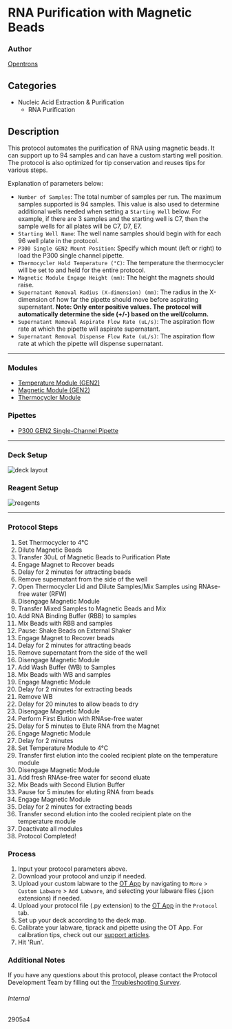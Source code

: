 # RNA Purification with Magnetic Beads

### Author

[Opentrons](https://opentrons.com/)

## Categories

- Nucleic Acid Extraction & Purification
  - RNA Purification

## Description

This protocol automates the purification of RNA using magnetic beads. It can support up to 94 samples and can have a custom starting well position. The protocol is also optimized for tip conservation and reuses tips for various steps.

Explanation of parameters below:

- `Number of Samples`: The total number of samples per run. The maximum samples supported is 94 samples. This value is also used to determine additional wells needed when setting a `Starting Well` below. For example, if there are 3 samples and the starting well is C7, then the sample wells for all plates will be C7, D7, E7.
- `Starting Well Name`: The well name samples should begin with for each 96 well plate in the protocol.
- `P300 Single GEN2 Mount Position`: Specify which mount (left or right) to load the P300 single channel pipette.
- `Thermocycler Hold Temperature (°C)`: The temperature the thermocycler will be set to and held for the entire protocol.
- `Magnetic Module Engage Height (mm)`: The height the magnets should raise.
- `Supernatant Removal Radius (X-dimension) (mm)`: The radius in the X-dimension of how far the pipette should move before aspirating supernatant. **Note: Only enter positive values. The protocol will automatically determine the side (+/-) based on the well/column.**
- `Supernatant Removal Aspirate Flow Rate (uL/s)`: The aspiration flow rate at which the pipette will aspirate supernatant.
- `Supernatant Removal Dispense Flow Rate (uL/s)`: The aspiration flow rate at which the pipette will dispense supernatant.

---

### Modules

* [Temperature Module (GEN2)](https://shop.opentrons.com/collections/hardware-modules/products/tempdeck)
* [Magnetic Module (GEN2)](https://shop.opentrons.com/collections/hardware-modules/products/magdeck)
* [Thermocycler Module](https://shop.opentrons.com/collections/hardware-modules/products/thermocycler-module)

### Pipettes

- [P300 GEN2 Single-Channel Pipette](https://shop.opentrons.com/collections/ot-2-robot/products/single-channel-electronic-pipette)

---

### Deck Setup

![deck layout](https://opentrons-protocol-library-website.s3.amazonaws.com/custom-README-images/2905a4/2905a4_layout.png)

### Reagent Setup

![reagents](https://opentrons-protocol-library-website.s3.amazonaws.com/custom-README-images/2905a4/2905a4_reagents.png)

---

### Protocol Steps

1. Set Thermocycler to 4°C
2. Dilute Magnetic Beads
3. Transfer 30uL of Magnetic Beads to Purification Plate
4. Engage Magnet to Recover beads
5. Delay for 2 minutes for attracting beads
6. Remove supernatant from the side of the well
7. Open Thermocycler Lid and Dilute Samples/Mix Samples using RNAse-free water (RFW)
8. Disengage Magnetic Module
9. Transfer Mixed Samples to Magnetic Beads and Mix
10. Add RNA Binding Buffer (RBB) to samples
11. Mix Beads with RBB and samples
12. Pause: Shake Beads on External Shaker
13. Engage Magnet to Recover beads
14. Delay for 2 minutes for attracting beads
15. Remove supernatant from the side of the well
16. Disengage Magnetic Module
17. Add Wash Buffer (WB) to Samples
18. Mix Beads with WB and samples
19. Engage Magnetic Module
20. Delay for 2 minutes for extracting beads
21. Remove WB
22. Delay for 20 minutes to allow beads to dry
23. Disengage Magnetic Module
24. Perform First Elution with RNAse-free water
25. Delay for 5 minutes to Elute RNA from the Magnet
26. Engage Magnetic Module
27. Delay for 2 minutes
28. Set Temperature Module to 4°C
29. Transfer first elution into the cooled recipient plate on the temperature module
30. Disengage Magnetic Module
31. Add fresh RNAse-free water for second eluate
32. Mix Beads with Second Elution Buffer
33. Pause for 5 minutes for eluting RNA from beads
34. Engage Magnetic Module
35. Delay for 2 minutes for extracting beads
36. Transfer second elution into the cooled recipient plate on the temperature module
37. Deactivate all modules
38. Protocol Completed!

### Process

1. Input your protocol parameters above.
2. Download your protocol and unzip if needed.
3. Upload your custom labware to the [OT App](https://opentrons.com/ot-app) by navigating to `More` > `Custom Labware` > `Add Labware`, and selecting your labware files (.json extensions) if needed.
4. Upload your protocol file (.py extension) to the [OT App](https://opentrons.com/ot-app) in the `Protocol` tab.
5. Set up your deck according to the deck map.
6. Calibrate your labware, tiprack and pipette using the OT App. For calibration tips, check out our [support articles](https://support.opentrons.com/en/collections/1559720-guide-for-getting-started-with-the-ot-2).
7. Hit 'Run'.

### Additional Notes

If you have any questions about this protocol, please contact the Protocol Development Team by filling out the [Troubleshooting Survey](https://protocol-troubleshooting.paperform.co/).

###### Internal

2905a4

